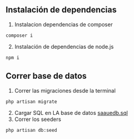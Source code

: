 ## Instalación de dependencias
1. Instalacion dependencias de composer
```
composer i
```

2. Instalación de dependencias de node.js
```
npm i
```

## Correr base de datos 

1. Correr las migraciones desde la terminal
```
php artisan migrate
```
2. Cargar SQL en LA base de datos [saauedb.sql](./saauedb.sql)
3. Correr los seeders
```
php artisan db:seed
```
